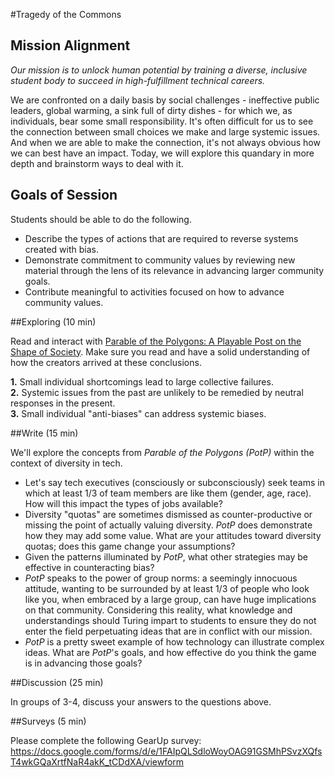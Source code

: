#Tragedy of the Commons

## Mission Alignment

*Our mission is to unlock human potential by training a diverse, inclusive student body to succeed in high-fulfillment technical careers.*

We are confronted on a daily basis by social challenges - ineffective public leaders, global warming, a sink full of dirty dishes - for which we, as individuals, bear some small responsibility. It's often difficult for us to see the connection between small choices we make and large systemic issues. And when we are able to make the connection, it's not always obvious how we can best have an impact. Today, we will explore this quandary in more depth and brainstorm ways to deal with it.


## Goals of Session

Students should be able to do the following.

*   Describe the types of actions that are required to reverse systems created with bias.
*   Demonstrate commitment to community values by reviewing new material through the lens of its relevance in advancing larger community goals.
*   Contribute meaningful to activities focused on how to advance community values.



##Exploring (10 min)

Read and interact with [Parable of the Polygons: A Playable Post on the Shape of Society](http://ncase.me/polygons/). Make sure you read and have a solid understanding of how the creators arrived at these conclusions.  

**1.** Small individual shortcomings lead to large collective failures.  
**2.** Systemic issues from the past are unlikely to be remedied by neutral responses in the present.  
**3.** Small individual "anti-biases" can address systemic biases.  


##Write (15 min)

We'll explore the concepts from *Parable of the Polygons (PotP)*  within the context of diversity in tech.

*   Let's say tech executives (consciously or subconsciously) seek teams in which at least 1/3 of team members are like them (gender, age, race). How will this impact the types of jobs available?
*   Diversity "quotas" are sometimes dismissed as counter-productive or missing the point of actually valuing diversity. *PotP* does demonstrate how they may add some value. What are your attitudes toward diversity quotas; does this game change your assumptions?
*   Given the patterns illuminated by *PotP*, what other strategies may be effective in counteracting bias?
*   *PotP* speaks to the power of group norms: a seemingly innocuous attitude, wanting to be surrounded by at least 1/3 of people who look like you, when embraced by a large group, can have huge implications on that community. Considering this reality, what knowledge and understandings should Turing impart to students to ensure they do not enter the field perpetuating ideas that are in conflict with our mission.
*   *PotP* is a pretty sweet example of how technology can illustrate complex ideas. What are *PotP*'s goals, and how effective do you think the game is in advancing those goals?


##Discussion (25 min)

In groups of 3-4, discuss your answers to the questions above.


##Surveys (5 min)

Please complete the following GearUp survey: <https://docs.google.com/forms/d/e/1FAIpQLSdloWoyOAG91GSMhPSvzXQfsT4wkGQaXrtfNaR4akK_tCDdXA/viewform>
